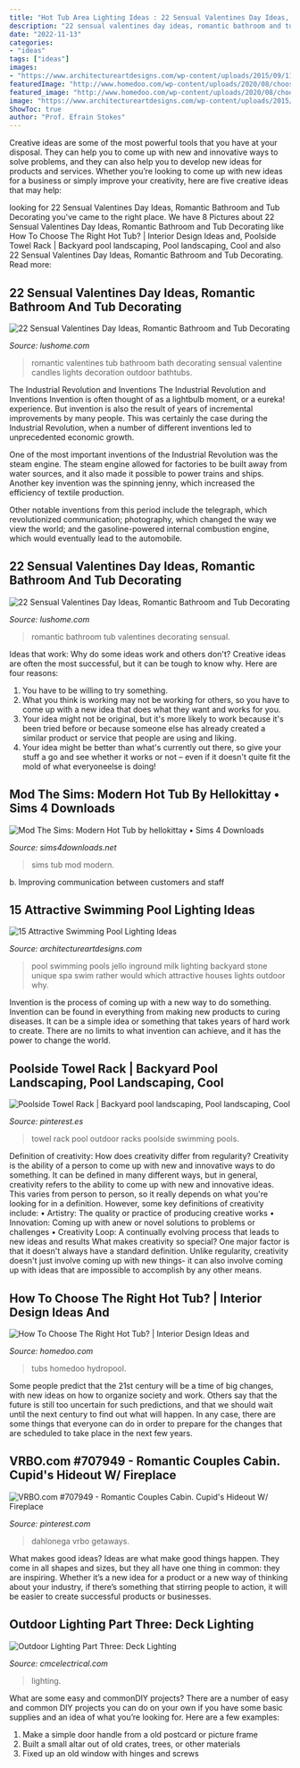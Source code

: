 ```yaml
---
title: "Hot Tub Area Lighting Ideas : 22 Sensual Valentines Day Ideas, Romantic Bathroom And Tub Decorating"
description: "22 sensual valentines day ideas, romantic bathroom and tub decorating"
date: "2022-11-13"
categories:
- "ideas"
tags: ["ideas"]
images:
- "https://www.architectureartdesigns.com/wp-content/uploads/2015/09/11-630x420.jpg"
featuredImage: "http://www.homedoo.com/wp-content/uploads/2020/08/choosing-the-right-hot-tub-1000x600.jpg"
featured_image: "http://www.homedoo.com/wp-content/uploads/2020/08/choosing-the-right-hot-tub-1000x600.jpg"
image: "https://www.architectureartdesigns.com/wp-content/uploads/2015/09/11-630x420.jpg"
ShowToc: true
author: "Prof. Efrain Stokes"
---
```



Creative ideas are some of the most powerful tools that you have at your disposal. They can help you to come up with new and innovative ways to solve problems, and they can also help you to develop new ideas for products and services. Whether you’re looking to come up with new ideas for a business or simply improve your creativity, here are five creative ideas that may help: 

	

		
looking for 22 Sensual Valentines Day Ideas, Romantic Bathroom and Tub Decorating you've came to the right place. We have 8 Pictures about 22 Sensual Valentines Day Ideas, Romantic Bathroom and Tub Decorating like How To Choose The Right Hot Tub? | Interior Design Ideas and, Poolside Towel Rack | Backyard pool landscaping, Pool landscaping, Cool and also 22 Sensual Valentines Day Ideas, Romantic Bathroom and Tub Decorating. Read more:
		
    
## 22 Sensual Valentines Day Ideas, Romantic Bathroom And Tub Decorating

<img loading=lazy src="https://www.lushome.com/wp-content/uploads/2016/02/romantic-valentines-day-ideas-bathtubs-14.jpg" onerror="this.onerror=null;this.src='https://tse1.mm.bing.net/th?id=OIP.uMOdL814NkrWPPAZDilN4AHaGU&amp;pid=15.1';" alt="22 Sensual Valentines Day Ideas, Romantic Bathroom and Tub Decorating">

_Source: lushome.com_

>romantic valentines tub bathroom bath decorating sensual valentine candles lights decoration outdoor bathtubs. 

	

The Industrial Revolution and Inventions
The Industrial Revolution and Inventions
Invention is often thought of as a lightbulb moment, or a eureka! experience. But invention is also the result of years of incremental improvements by many people. This was certainly the case during the Industrial Revolution, when a number of different inventions led to unprecedented economic growth.

One of the most important inventions of the Industrial Revolution was the steam engine. The steam engine allowed for factories to be built away from water sources, and it also made it possible to power trains and ships. Another key invention was the spinning jenny, which increased the efficiency of textile production.

Other notable inventions from this period include the telegraph, which revolutionized communication; photography, which changed the way we view the world; and the gasoline-powered internal combustion engine, which would eventually lead to the automobile.

    
## 22 Sensual Valentines Day Ideas, Romantic Bathroom And Tub Decorating

<img loading=lazy src="https://www.lushome.com/wp-content/uploads/2016/02/romantic-valentines-day-ideas-bathtubs-5.jpg" onerror="this.onerror=null;this.src='https://tse4.mm.bing.net/th?id=OIP.bdFgyx0fPE8Q82ket6dxagHaEq&amp;pid=15.1';" alt="22 Sensual Valentines Day Ideas, Romantic Bathroom and Tub Decorating">

_Source: lushome.com_

>romantic bathroom tub valentines decorating sensual. 

	

Ideas that work: Why do some ideas work and others don't?
Creative ideas are often the most successful, but it can be tough to know why. Here are four reasons:
1. You have to be willing to try something.
2. What you think is working may not be working for others, so you have to come up with a new idea that does what they want and works for you.
3. Your idea might not be original, but it's more likely to work because it's been tried before or because someone else has already created a similar product or service that people are using and liking.
4. Your idea might be better than what's currently out there, so give your stuff a go and see whether it works or not – even if it doesn't quite fit the mold of what everyoneelse is doing!

    
## Mod The Sims: Modern Hot Tub By Hellokittay • Sims 4 Downloads

<img loading=lazy src="https://sims4downloads.net/wp-content/uploads/2020/07/3321-600x337.jpg" onerror="this.onerror=null;this.src='https://tse1.mm.bing.net/th?id=OIP.cMNn-10cDv6mwaccJpymkgHaEK&amp;pid=15.1';" alt="Mod The Sims: Modern Hot Tub by hellokittay • Sims 4 Downloads">

_Source: sims4downloads.net_

>sims tub mod modern. 

	

b. Improving communication between customers and staff 

    
## 15 Attractive Swimming Pool Lighting Ideas

<img loading=lazy src="https://www.architectureartdesigns.com/wp-content/uploads/2015/09/11-630x420.jpg" onerror="this.onerror=null;this.src='https://tse2.mm.bing.net/th?id=OIP.3Z6KjQBjKxUGuG8hQ-_k_QHaE8&amp;pid=15.1';" alt="15 Attractive Swimming Pool Lighting Ideas">

_Source: architectureartdesigns.com_

>pool swimming pools jello inground milk lighting backyard stone unique spa swim rather would which attractive houses lights outdoor why. 

	

Invention is the process of coming up with a new way to do something. Invention can be found in everything from making new products to curing diseases. It can be a simple idea or something that takes years of hard work to create. There are no limits to what invention can achieve, and it has the power to change the world.

    
## Poolside Towel Rack | Backyard Pool Landscaping, Pool Landscaping, Cool

<img loading=lazy src="https://i.pinimg.com/736x/21/7e/24/217e246221d80ae2b4ee3230358235bf--towel-racks-outdoor-ideas.jpg" onerror="this.onerror=null;this.src='https://tse3.mm.bing.net/th?id=OIP.PqhCuNx60DU2hZ57FlnayAHaLI&amp;pid=15.1';" alt="Poolside Towel Rack | Backyard pool landscaping, Pool landscaping, Cool">

_Source: pinterest.es_

>towel rack pool outdoor racks poolside swimming pools. 

	

Definition of creativity: How does creativity differ from regularity?
Creativity is the ability of a person to come up with new and innovative ways to do something. It can be defined in many different ways, but in general, creativity refers to the ability to come up with new and innovative ideas. This varies from person to person, so it really depends on what you're looking for in a definition. However, some key definitions of creativity include: • Artistry: The quality or practice of producing creative works • Innovation: Coming up with anew or novel solutions to problems or challenges • Creativity Loop: A continually evolving process that leads to new ideas and results 
What makes creativity so special? One major factor is that it doesn't always have a standard definition. Unlike regularity, creativity doesn't just involve coming up with new things- it can also involve coming up with ideas that are impossible to accomplish by any other means.

    
## How To Choose The Right Hot Tub? | Interior Design Ideas And

<img loading=lazy src="http://www.homedoo.com/wp-content/uploads/2020/08/choosing-the-right-hot-tub-1000x600.jpg" onerror="this.onerror=null;this.src='https://tse1.mm.bing.net/th?id=OIP.GsktoJ0V84KoPMgR1bGLyAHaEc&amp;pid=15.1';" alt="How To Choose The Right Hot Tub? | Interior Design Ideas and">

_Source: homedoo.com_

>tubs homedoo hydropool. 

	

Some people predict that the 21st century will be a time of big changes, with new ideas on how to organize society and work. Others say that the future is still too uncertain for such predictions, and that we should wait until the next century to find out what will happen. In any case, there are some things that everyone can do in order to prepare for the changes that are scheduled to take place in the next few years.

    
## VRBO.com #707949 - Romantic Couples Cabin. Cupid&#039;s Hideout W/ Fireplace

<img loading=lazy src="https://i.pinimg.com/736x/40/d9/d8/40d9d82eb538578f51f0a57add560fdc--indoor-hot-tubs-hills-resort.jpg" onerror="this.onerror=null;this.src='https://tse2.mm.bing.net/th?id=OIP.ISaGEj8VGq9WagRmGClsZAHaFj&amp;pid=15.1';" alt="VRBO.com #707949 - Romantic Couples Cabin. Cupid&#039;s Hideout W/ Fireplace">

_Source: pinterest.com_

>dahlonega vrbo getaways. 

	

What makes good ideas?
Ideas are what make good things happen. They come in all shapes and sizes, but they all have one thing in common: they are inspiring. Whether it’s a new idea for a product or a new way of thinking about your industry, if there’s something that stirring people to action, it will be easier to create successful products or businesses.

    
## Outdoor Lighting Part Three: Deck Lighting

<img loading=lazy src="https://www.cmcelectrical.com/wp-content/uploads/2020/10/shutterstock_570448669-scaled.jpg" onerror="this.onerror=null;this.src='https://tse4.mm.bing.net/th?id=OIP.5XScY1Vb7ZkPotOXUq4jggHaE8&amp;pid=15.1';" alt="Outdoor Lighting Part Three: Deck Lighting">

_Source: cmcelectrical.com_

>lighting. 

	

What are some easy and commonDIY projects?
There are a number of easy and common DIY projects you can do on your own if you have some basic supplies and an idea of what you’re looking for. Here are a few examples:
1. Make a simple door handle from a old postcard or picture frame
2. Built a small altar out of old crates, trees, or other materials
3. Fixed up an old window with hinges and screws

